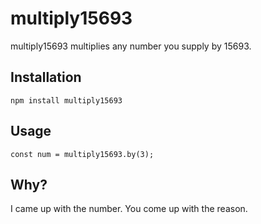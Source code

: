 # multiply15693

multiply15693 multiplies any number you supply by 15693.

## Installation
```
npm install multiply15693
```

## Usage
```
const num = multiply15693.by(3);
```

## Why?
I came up with the number. You come up with the reason.
